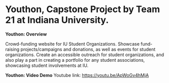 # Youthon, Capstone Project by Team 21 at Indiana University.

**Youthon: Overview**

Crowd-funding website for IU Student Organizations. 
Showcase fund-raising projects/campaigns and donations, as well as events for student organizations.
Create an accessible outreach for student organizations, and also play a part in creating a portfolio for any student associations, showcasing student involvements at IU.

**Youthon: Video Demo**
Youtube link: https://youtu.be/ApWoGv4hMjA
